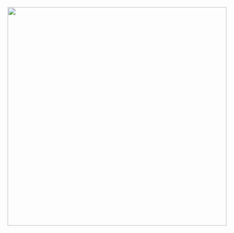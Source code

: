 <p align="center">
  <img src="https://raw.githubusercontent.com/tuusuario/tu-repositorio/main/assets/portada_cv_github.png" width="500">
</p>
